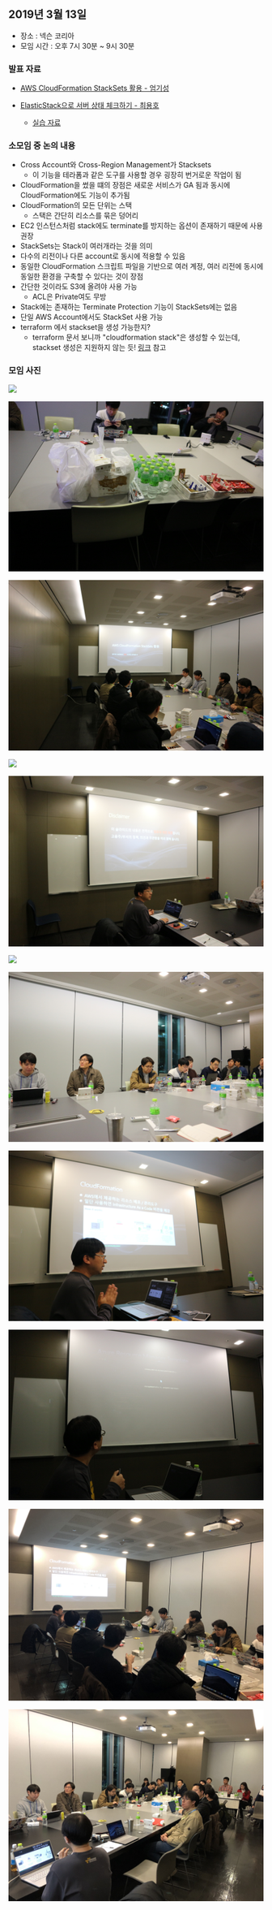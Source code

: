 ## 2019년 3월 13일
- 장소 : 넥슨 코리아
- 모임 시간 : 오후 7시 30분 ~ 9시 30분


### 발표 자료
- [AWS CloudFormation StackSets 활용 - 엄기성](https://github.com/giseongeom/presentations/tree/master/2019/2019.03.12-AWS-pangyo)

- [ElasticStack으로 서버 상태 체크하기 - 최용호](https://www.slideshare.net/secret/uWyH4rf0MTtIO3)
    - [실습 자료](https://goo.gl/chhKE6)



### 소모임 중 논의 내용
- Cross Account와 Cross-Region Management가 Stacksets
    - 이 기능을 테라폼과 같은 도구를 사용할 경우 굉장히 번거로운 작업이 됨
- CloudFormation을 썼을 떄의 장점은 새로운 서비스가 GA 됨과 동시에 CloudFormation에도 기능이 추가됨
- CloudFormation의 모든 단위는 스택
    - 스택은 간단히 리소스를 묶은 덩어리
- EC2 인스턴스처럼 stack에도 terminate를 방지하는 옵션이 존재하기 때문에 사용 권장
- StackSets는 Stack이 여러개라는 것을 의미
- 다수의 리전이나 다른 account로 동시에 적용할 수 있음
- 동일한 CloudFormation 스크립트 파일을 기반으로 여러 계정, 여러 리전에 동시에 동일한 환경을 구축할 수 있다는 것이 장점
- 간단한 것이라도 S3에 올려야 사용 가능
    - ACL은 Private여도 무방
- Stack에는 존재하는 Terminate Protection 기능이 StackSets에는 없음
- 단일 AWS Account에서도 StackSet 사용 가능
- terraform 에서 stackset을 생성 가능한지?
    - terraform 문서 보니까 "cloudformation stack"은 생성할 수 있는데, stackset 생성은 지원하지 않는 듯! [링크](https://www.terraform.io/docs/providers/aws/r/cloudformation_stack.html) 참고




### 모임 사진
![](../images/IMG_4021.JPG)

![](../images/IMG_4022.JPG)

![](../images/IMG_4023.JPG)

![](../images/IMG_4024.JPG)

![](../images/IMG_4025.JPG)

![](../images/IMG_4026.JPG)

![](../images/IMG_4027.JPG)

![](../images/IMG_4028.JPG)

![](../images/IMG_4029.JPG)

![](../images/20190313_0.jpg)

![](../images/20190313_1.jpg)